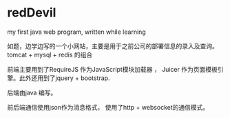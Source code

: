 # redDevil
my first java web program, written while learning

如题，边学边写的一个小网站，主要是用于之前公司的部署信息的录入及查询。
tomcat + mysql + redis 的组合

前端主要用到了RequireJS 作为JavaScript模块加载器 ， Juicer 作为页面模板引擎。此外还用到了jquery + bootstrap.

后端由java 编写。

前后端通信使用json作为消息格式， 使用了http + websocket的通信模式。
